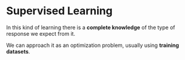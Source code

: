 # Supervised Learning

In this kind of learning there is a **complete knowledge** of the type of response we expect from it.  

We can approach it as an optimization problem, usually using **training datasets**.